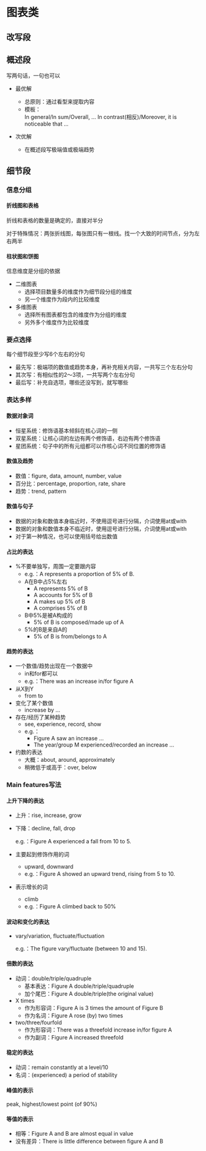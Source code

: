# 图表类

## 改写段

## 概述段

写两句话，一句也可以

- 最优解
    - 总原则：通过看型来提取内容
    - 模板：  
        In general/In sum/Overall, ... In contrast(相反)/Moreover, it is noticeable that ...

- 次优解
    - 在概述段写极端值或极端趋势

## 细节段

### 信息分组

#### 折线图和表格

折线和表格的数量是确定的，直接对半分

对于特殊情况：两张折线图，每张图只有一根线。找一个大致的时间节点，分为左右两半

#### 柱状图和饼图

信息维度是分组的依据
- 二维图表
    - 选择项目数量多的维度作为细节段分组的维度
    - 另一个维度作为段内的比较维度
- 多维图表
    - 选择所有图表都包含的维度作为分组的维度
    - 另外多个维度作为比较维度

### 要点选择

每个细节段至少写6个左右的分句

- 最先写：极端项的数值或趋势本身，再补充相关内容，一共写三个左右分句
- 其次写：有相似性的2～3项，一共写两个左右分句
- 最后写：补充自选项，哪些还没写到，就写哪些

### 表达多样

#### 数据对象词

- 恒星系统：修饰语基本倾斜在核心词的一侧
- 双星系统：让核心词的左边有两个修饰语，右边有两个修饰语
- 星团系统：句子中的所有元组都可以作核心词不同位置的修饰语

#### 数值及趋势

- 数值：figure, data, amount, number, value
- 百分比：percentage, proportion, rate, share
- 趋势：trend, pattern

#### 数值与句子

- 数据的对象和数值本身临近时，不使用逗号进行分隔，介词使用at或with
- 数据的对象和数值本身不临近时，使用逗号进行分隔，介词使用at或with
- 对于第一种情况，也可以使用括号给出数值

#### 占比的表达

- %不要单独写，周围一定要跟内容
    - e.g.：A represents a proportion of 5% of B.
    - A在B中占5%左右
        - A represents 5% of B
        - A accounts for 5% of B
        - A makes up 5% of B
        - A comprises 5% of B
    - B中5%是被A构成的
        - 5% of B is composed/made up of A
    - 5%的B是来自A的
        - 5% of B is from/belongs to A

#### 趋势的表达

- 一个数值/趋势出现在一个数据中
    - in和for都可以
    - e.g.：There was an increase in/for figure A
- 从X到Y
    - from to
- 变化了某个数值
    - increase by ...
- 存在/经历了某种趋势
    - see, experience, record, show
    - e.g.：
        - Figure A saw an increase ...
        - The year/group M experienced/recorded an increase ...
- 约数的表达
    - 大概：about, around, approximately
    - 稍微低于或高于：over, below

### Main features写法

#### 上升下降的表达

- 上升：rise, increase, grow
- 下降：decline, fall, drop

    e.g.：Figure A experienced a fall from 10 to 5.

- 主要起到修饰作用的词
    - upward, downward
    - e.g.：Figure A showed an upward trend, rising from 5 to 10.
- 表示增长的词
    - climb
    - e.g.：Figure A climbed back to 50%

#### 波动和变化的表达

- vary/variation, fluctuate/fluctuation

    e.g.：The figure vary/fluctuate (between 10 and 15).

#### 倍数的表达

- 动词：double/triple/quadruple
    - 基本表达：Figure A double/triple/quadruple
    - 加个尾巴：Figure A double/triple(the original value)
- X times
    - 作为形容词：Figure A is 3 times the amount of Figure B
    - 作为名词：Figure A rose (by) two times
- two/three/fourfold
    - 作为形容词：There was a threefold increase in/for figure A
    - 作为副词：Figure A increased threefold

#### 稳定的表达

- 动词：remain constantly at a level/10
- 名词：(experienced) a period of stability

#### 峰值的表示

peak, highest/lowest point (of 90%)

#### 等值的表示

- 相等：Figure A and B are almost equal in value
- 没有差异：There is little difference between figure A and B
